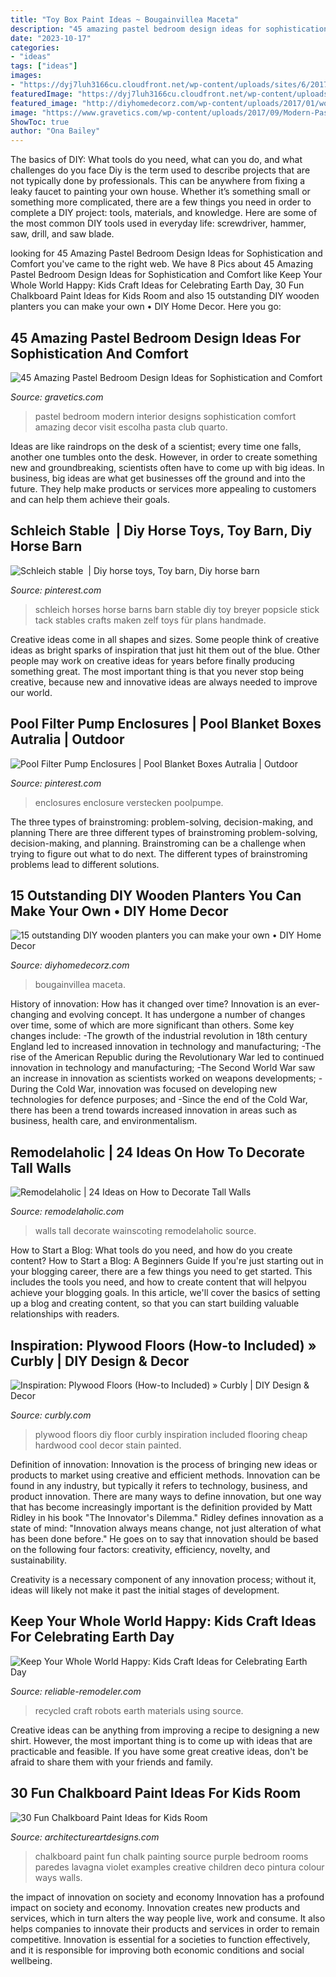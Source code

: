 ```yaml
---
title: "Toy Box Paint Ideas ~ Bougainvillea Maceta"
description: "45 amazing pastel bedroom design ideas for sophistication and comfort"
date: "2023-10-17"
categories:
- "ideas"
tags: ["ideas"]
images:
- "https://dyj7luh3166cu.cloudfront.net/wp-content/uploads/sites/6/2017/04/Recycled-Robots.jpg"
featuredImage: "https://dyj7luh3166cu.cloudfront.net/wp-content/uploads/sites/6/2017/04/Recycled-Robots.jpg"
featured_image: "http://diyhomedecorz.com/wp-content/uploads/2017/01/wooden-planter-2.jpg"
image: "https://www.gravetics.com/wp-content/uploads/2017/09/Modern-Pastel-Interior-Designs-Ideas.jpg"
ShowToc: true
author: "Ona Bailey"
---
```



The basics of DIY: What tools do you need, what can you do, and what challenges do you face
Diy is the term used to describe projects that are not typically done by professionals. This can be anywhere from fixing a leaky faucet to painting your own house. Whether it’s something small or something more complicated, there are a few things you need in order to complete a DIY project: tools, materials, and knowledge. Here are some of the most common DIY tools used in everyday life: screwdriver, hammer, saw, drill, and saw blade.

	

		
looking for 45 Amazing Pastel Bedroom Design Ideas for Sophistication and Comfort you've came to the right web. We have 8 Pics about 45 Amazing Pastel Bedroom Design Ideas for Sophistication and Comfort like Keep Your Whole World Happy: Kids Craft Ideas for Celebrating Earth Day, 30 Fun Chalkboard Paint Ideas for Kids Room and also 15 outstanding DIY wooden planters you can make your own • DIY Home Decor. Here you go:
		
    
## 45 Amazing Pastel Bedroom Design Ideas For Sophistication And Comfort

<img loading=lazy src="https://www.gravetics.com/wp-content/uploads/2017/09/Modern-Pastel-Interior-Designs-Ideas.jpg" onerror="this.onerror=null;this.src='https://tse4.mm.bing.net/th?id=OIP.fr1JWaxPyVIIuHKk_BMcGQC-FH&amp;pid=15.1';" alt="45 Amazing Pastel Bedroom Design Ideas for Sophistication and Comfort">

_Source: gravetics.com_

>pastel bedroom modern interior designs sophistication comfort amazing decor visit escolha pasta club quarto. 

	

Ideas are like raindrops on the desk of a scientist; every time one falls, another one tumbles onto the desk. However, in order to create something new and groundbreaking, scientists often have to come up with big ideas. In business, big ideas are what get businesses off the ground and into the future. They help make products or services more appealing to customers and can help them achieve their goals.

    
## Schleich Stable ️ | Diy Horse Toys, Toy Barn, Diy Horse Barn

<img loading=lazy src="https://i.pinimg.com/736x/2f/d2/bd/2fd2bdd6a8be3ef1e164896c96c9066e.jpg" onerror="this.onerror=null;this.src='https://tse4.mm.bing.net/th?id=OIP.jiy4QT-oZOTnPe0SWceZOAHaJ3&amp;pid=15.1';" alt="Schleich stable ️ | Diy horse toys, Toy barn, Diy horse barn">

_Source: pinterest.com_

>schleich horses horse barns barn stable diy toy breyer popsicle stick tack stables crafts maken zelf toys für plans handmade. 

	

Creative ideas come in all shapes and sizes. Some people think of creative ideas as bright sparks of inspiration that just hit them out of the blue. Other people may work on creative ideas for years before finally producing something great. The most important thing is that you never stop being creative, because new and innovative ideas are always needed to improve our world.

    
## Pool Filter Pump Enclosures | Pool Blanket Boxes Autralia | Outdoor

<img loading=lazy src="https://i.pinimg.com/736x/ef/5c/7b/ef5c7b0c595ea0573f46a65330c05ece.jpg" onerror="this.onerror=null;this.src='https://tse1.mm.bing.net/th?id=OIP.Z0FhDyZHXalIHaEkvCqcuQHaJ4&amp;pid=15.1';" alt="Pool Filter Pump Enclosures | Pool Blanket Boxes Autralia | Outdoor">

_Source: pinterest.com_

>enclosures enclosure verstecken poolpumpe. 

	

The three types of brainstroming: problem-solving, decision-making, and planning
There are three different types of brainstroming problem-solving, decision-making, and planning. Brainstroming can be a challenge when trying to figure out what to do next. The different types of brainstroming problems lead to different solutions.

    
## 15 Outstanding DIY Wooden Planters You Can Make Your Own • DIY Home Decor

<img loading=lazy src="http://diyhomedecorz.com/wp-content/uploads/2017/01/wooden-planter-2.jpg" onerror="this.onerror=null;this.src='https://tse3.mm.bing.net/th?id=OIP.ote1owy_yfQtKlKxdoJOtwHaJ4&amp;pid=15.1';" alt="15 outstanding DIY wooden planters you can make your own • DIY Home Decor">

_Source: diyhomedecorz.com_

>bougainvillea maceta. 

	

History of innovation: How has it changed over time?
Innovation is an ever-changing and evolving concept. It has undergone a number of changes over time, some of which are more significant than others. 
Some key changes include: 
-The growth of the industrial revolution in 18th century England led to increased innovation in technology and manufacturing; 
-The rise of the American Republic during the Revolutionary War led to continued innovation in technology and manufacturing; 
-The Second World War saw an increase in innovation as scientists worked on weapons developments; 
-During the Cold War, innovation was focused on developing new technologies for defence purposes; and 
-Since the end of the Cold War, there has been a trend towards increased innovation in areas such as business, health care, and environmentalism.

    
## Remodelaholic | 24 Ideas On How To Decorate Tall Walls

<img loading=lazy src="http://www.remodelaholic.com/wp-content/uploads/2015/07/wainscoting-533x800.jpg" onerror="this.onerror=null;this.src='https://tse1.mm.bing.net/th?id=OIP.UOJO5V5dVFX5l1t1esRs2QHaLH&amp;pid=15.1';" alt="Remodelaholic | 24 Ideas on How to Decorate Tall Walls">

_Source: remodelaholic.com_

>walls tall decorate wainscoting remodelaholic source. 

	

How to Start a Blog: What tools do you need, and how do you create content?
How to Start a Blog: A Beginners Guide
If you're just starting out in your blogging career, there are a few things you need to get started. This includes the tools you need, and how to create content that will helpyou achieve your blogging goals. In this article, we'll cover the basics of setting up a blog and creating content, so that you can start building valuable relationships with readers.

    
## Inspiration: Plywood Floors (How-to Included) » Curbly | DIY Design &amp; Decor

<img loading=lazy src="http://assets.curbly.com/photos/0000/0013/4720/4362280567_8de865a56c.jpg" onerror="this.onerror=null;this.src='https://tse3.mm.bing.net/th?id=OIP.zWZ0FTqcCTmX6iDiiUrkkgAAAA&amp;pid=15.1';" alt="Inspiration: Plywood Floors (How-to Included) » Curbly | DIY Design &amp; Decor">

_Source: curbly.com_

>plywood floors diy floor curbly inspiration included flooring cheap hardwood cool decor stain painted. 

	

Definition of innovation:
Innovation is the process of bringing new ideas or products to market using creative and efficient methods. Innovation can be found in any industry, but typically it refers to technology, business, and product innovation.
There are many ways to define innovation, but one way that has become increasingly important is the definition provided by Matt Ridley in his book "The Innovator's Dilemma." Ridley defines innovation as a state of mind: "Innovation always means change, not just alteration of what has been done before." He goes on to say that innovation should be based on the following four factors: creativity, efficiency, novelty, and sustainability.

Creativity is a necessary component of any innovation process; without it, ideas will likely not make it past the initial stages of development.

    
## Keep Your Whole World Happy: Kids Craft Ideas For Celebrating Earth Day

<img loading=lazy src="https://dyj7luh3166cu.cloudfront.net/wp-content/uploads/sites/6/2017/04/Recycled-Robots.jpg" onerror="this.onerror=null;this.src='https://tse4.mm.bing.net/th?id=OIP.IkhKDgS_uUaz05wjspOmIwHaGU&amp;pid=15.1';" alt="Keep Your Whole World Happy: Kids Craft Ideas for Celebrating Earth Day">

_Source: reliable-remodeler.com_

>recycled craft robots earth materials using source. 

	

Creative ideas can be anything from improving a recipe to designing a new shirt. However, the most important thing is to come up with ideas that are practicable and feasible. If you have some great creative ideas, don't be afraid to share them with your friends and family.

    
## 30 Fun Chalkboard Paint Ideas For Kids Room

<img loading=lazy src="http://www.architectureartdesigns.com/wp-content/uploads/2014/01/1314.jpg" onerror="this.onerror=null;this.src='https://tse2.mm.bing.net/th?id=OIP.qXxM7jVmZ4JRJPlKhUK6WwHaKE&amp;pid=15.1';" alt="30 Fun Chalkboard Paint Ideas for Kids Room">

_Source: architectureartdesigns.com_

>chalkboard paint fun chalk painting source purple bedroom rooms paredes lavagna violet examples creative children deco pintura colour ways walls. 

	

the impact of innovation on society and economy
Innovation has a profound impact on society and economy. Innovation creates new products and services, which in turn alters the way people live, work and consume. It also helps companies to innovate their products and services in order to remain competitive. Innovation is essential for a societies to function effectively, and it is responsible for improving both economic conditions and social wellbeing.

